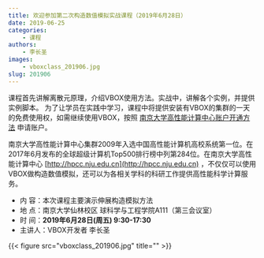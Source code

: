 ```yaml
---
title: 欢迎参加第二次构造数值模拟实战课程（2019年6月28日）
date: 2019-06-25
categories:
    - 课程
authors:
    - 李长圣
images:
    - vboxclass_201906.jpg
slug: 201906
---
```


课程首先讲解离散元原理，介绍VBOX使用方法。实战中，讲解各个实例，并提供实例脚本。
为了让学员在实践中学习，课程中将提供安装有VBOX的集群的一天的免费使用权，如需继续使用VBOX，按照 [南京大学高性能计算中心账户开通方法](https://doc.geovbox.com/latest/hpc/) 申请账户。

南京大学高性能计算中心集群2009年入选中国高性能计算机高校系统第一位。在2017年6月发布的全球超级计算机Top500排行榜中列第284位。在南京大学高性能计算中心 [http://hpcc.nju.edu.cn](http://hpcc.nju.edu.cn) ，不仅仅可以使用VBOX做构造数值模拟，还可以为各相关学科的科研工作提供高性能科学计算服务。

- 内  容：本次课程主要演示伸展构造模拟方法
- 地  点：南京大学仙林校区 球科学与工程学院A111（第三会议室）  
- 时  间：**2019年6月28日(周五) 9:30-17:30**  
- 主讲人：VBOX开发者 李长圣   

{{< figure src="vboxclass_201906.jpg" title=""  >}}

